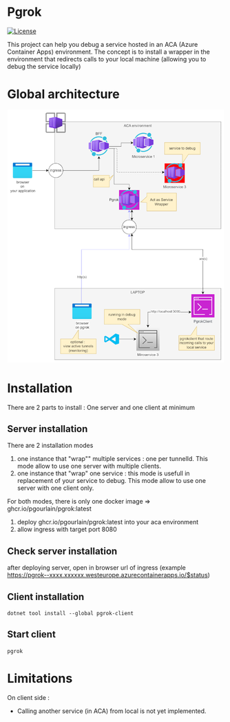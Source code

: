 # Pgrok

[![License](https://img.shields.io/github/license/pgourlain/vscode_erlang?style=for-the-badge&logo=erlang)](https://github.com/pgourlain/vscode_erlang/blob/master/LICENSE)


This project can help you debug a service hosted in an ACA (Azure Container Apps) environment.
The concept is to install a wrapper in the environment that redirects calls to your local machine (allowing you to debug the service locally)

# Global architecture

![architecture](docs/Archi20241214.png)


# Installation

There are 2 parts to install : One server and one client at minimum

## Server installation

There are 2 installation modes

1) one instance that "wrap"" multiple services : one per tunnelId. This mode allow to use one server with multiple clients.
2) one instance that "wrap" one service : this mode is usefull in replacement of your service to debug. This mode allow to use one server with one client only. 

For both modes, there is only one docker image => ghcr.io/pgourlain/pgrok:latest 
1) deploy ghcr.io/pgourlain/pgrok:latest into your aca environment
2) allow ingress with target port 8080

## Check server installation

after deploying server, open in browser url of ingress (example https://pgrok--xxxx.xxxxxx.westeurope.azurecontainerapps.io/$status)


## Client installation

```shell
dotnet tool install --global pgrok-client
```

## Start client

```shell
pgrok 
```



# Limitations

On client side :
- Calling another service (in ACA) from local is not yet implemented.
